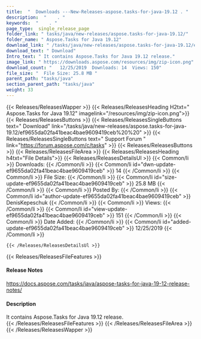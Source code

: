 ```yaml
---
title:  "  Downloads ---New-Releases-aspose.tasks-for-java-19.12 . " 
description:  "    . " 
keywords:  "    . " 
page_type:  single_release_page
folder_link: " tasks/java/new-releases/aspose.tasks-for-java-19.12/"
folder_name: " Aspose.Tasks for Java 19.12"
download_link: " /tasks/java/new-releases/aspose.tasks-for-java-19.12/ef9655da02fa41beac4bae9609419ceb"
download_text: " Download"
Intro_text: " It contains Aspose.Tasks for Java 19.12 release."
image_link: " https://downloads.aspose.com/resources/img/zip-icon.png"
download_count: "   12/25/2019  Downloads: 14  Views: 150"
file_size: "  File Size: 25.8 MB "
parent_path: "tasks/java"
section_parent_path: "tasks/java"
weight: 33 
---
```


{{< Releases/ReleasesWapper >}}
  {{< Releases/ReleasesHeading H2txt=" Aspose.Tasks for Java 19.12" imagelink="/resources/img/zip-icon.png">}}
  {{< Releases/ReleasesButtons >}}
    {{< Releases/ReleasesSingleButtons text=" Download" link="/tasks/java/new-releases/aspose.tasks-for-java-19.12/ef9655da02fa41beac4bae9609419ceb%20%20" >}}
    {{< Releases/ReleasesSingleButtons text=" Support Forum " link="https://forum.aspose.com/c/tasks" >}}
  {{< Releases/ReleasesButtons >}}
  {{< Releases/ReleasesFileArea >}}
    {{< Releases/ReleasesHeading h4txt="File Details">}}
    {{< Releases/ReleasesDetailsUl >}}
            {{< Common/li  >}} Downloads: {{< /Common/li >}} 
      {{< Common/li id="dwn-update-ef9655da02fa41beac4bae9609419ceb" >}} 14 {{< /Common/li >}} 
      {{< Common/li  >}} File Size: {{< /Common/li >}} 
      {{< Common/li id="size-update-ef9655da02fa41beac4bae9609419ceb" >}} 25.8 MB {{< /Common/li >}} 
      {{< Common/li  >}} Posted By: {{< /Common/li >}} 
      {{< Common/li id="author-update-ef9655da02fa41beac4bae9609419ceb" >}} DenisKepeschuk {{< /Common/li >}} 
      {{< Common/li  >}} Views: {{< /Common/li >}} 
      {{< Common/li id="view-update-ef9655da02fa41beac4bae9609419ceb" >}} 151 {{< /Common/li >}} 
      {{< Common/li  >}} Date Added: {{< /Common/li >}} 
      {{< Common/li id="added-update-ef9655da02fa41beac4bae9609419ceb" >}} 12/25/2019 {{< /Common/li >}} 

    {{< /Releases/ReleasesDetailsUl >}}

  {{< Releases/ReleasesFileFeatures >}}
      <h4>Release Notes</h4><div><a href="https://docs.aspose.com/tasks/java/aspose-tasks-for-java-19-12-release-notes/">https://docs.aspose.com/tasks/java/aspose-tasks-for-java-19-12-release-notes/</a></div><h4>Description</h4><div class="HTMLDescription">It contains Aspose.Tasks for Java 19.12 release.</div>
  {{< /Releases/ReleasesFileFeatures >}}
 {{< /Releases/ReleasesFileArea >}}
{{< /Releases/ReleasesWapper >}}


